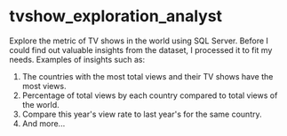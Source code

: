# tvshow_exploration_analyst
Explore the metric of TV shows in the world using SQL Server.
Before I could find out valuable insights from the dataset, I processed it to fit my needs.
Examples of insights such as:
1. The countries with the most total views and their TV shows have the most views.
2. Percentage of total views by each country compared to total views of the world.
3. Compare this year's view rate to last year's for the same country. 
4. And more...
